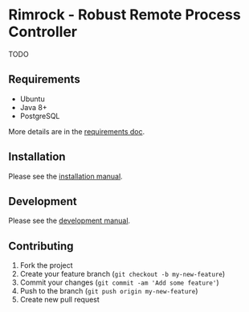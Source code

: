 # Rimrock - Robust Remote Process Controller

TODO

## Requirements

+ Ubuntu
+ Java 8+
+ PostgreSQL

More details are in the [requirements doc](doc/install/requirements.md).

## Installation

Please see the [installation manual](doc/install/installation.md).

## Development

Please see the [development manual](doc/development/README.md).

## Contributing

1. Fork the project
2. Create your feature branch (`git checkout -b my-new-feature`)
3. Commit your changes (`git commit -am 'Add some feature'`)
4. Push to the branch (`git push origin my-new-feature`)
5. Create new pull request
